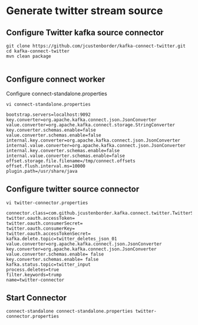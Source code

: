 Generate twitter stream source
==============================

Configure Twitter kafka source connector
----------------------------------------

```
git clone https://github.com/jcustenborder/kafka-connect-twitter.git
cd kafka-connect-twitter
mvn clean package


```


Configure connect worker
------------------------
Configure connect-standalone.properties
```
vi connect-standalone.properties
```

```
bootstrap.servers=localhost:9092
key.converter=org.apache.kafka.connect.json.JsonConverter
value.converter=org.apache.kafka.connect.storage.StringConverter
key.converter.schemas.enable=false
value.converter.schemas.enable=false
internal.key.converter=org.apache.kafka.connect.json.JsonConverter
internal.value.converter=org.apache.kafka.connect.json.JsonConverter
internal.key.converter.schemas.enable=false
internal.value.converter.schemas.enable=false
offset.storage.file.filename=/tmp/connect.offsets
offset.flush.interval.ms=10000
plugin.path=/usr/share/java
```


Configure twitter source connector
----------------------------------
```
vi twitter-connector.properties
```

```
connector.class=com.github.jcustenborder.kafka.connect.twitter.TwitterSourceConnector
twitter.oauth.accessToken=
twitter.oauth.consumerSecret=
twitter.oauth.consumerKey=
twitter.oauth.accessTokenSecret=
kafka.delete.topic=twitter_deletes_json_01
value.converter=org.apache.kafka.connect.json.JsonConverter
key.converter=org.apache.kafka.connect.json.JsonConverter
value.converter.schemas.enable= false
key.converter.schemas.enable= false
kafka.status.topic=twitter_input
process.deletes=true
filter.keywords=trump
name=twitter-connector
```

Start Connector
---------------
```
connect-standalone connect-standalone.properties twitter-connector.properties
```
